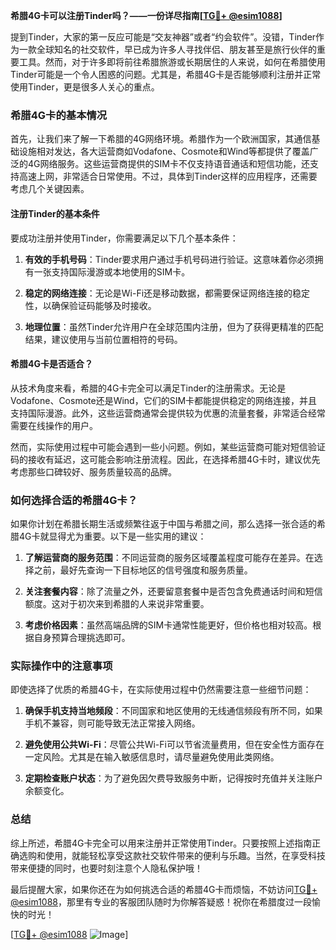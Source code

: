 **希腊4G卡可以注册Tinder吗？——一份详尽指南[[TG💪+ @esim1088](https://t.me/s/esim1088)]**

提到Tinder，大家的第一反应可能是“交友神器”或者“约会软件”。没错，Tinder作为一款全球知名的社交软件，早已成为许多人寻找伴侣、朋友甚至是旅行伙伴的重要工具。然而，对于许多即将前往希腊旅游或长期居住的人来说，如何在希腊使用Tinder可能是一个令人困惑的问题。尤其是，希腊4G卡是否能够顺利注册并正常使用Tinder，更是很多人关心的重点。

### 希腊4G卡的基本情况

首先，让我们来了解一下希腊的4G网络环境。希腊作为一个欧洲国家，其通信基础设施相对发达，各大运营商如Vodafone、Cosmote和Wind等都提供了覆盖广泛的4G网络服务。这些运营商提供的SIM卡不仅支持语音通话和短信功能，还支持高速上网，非常适合日常使用。不过，具体到Tinder这样的应用程序，还需要考虑几个关键因素。

#### 注册Tinder的基本条件

要成功注册并使用Tinder，你需要满足以下几个基本条件：

1. **有效的手机号码**：Tinder要求用户通过手机号码进行验证。这意味着你必须拥有一张支持国际漫游或本地使用的SIM卡。
   
2. **稳定的网络连接**：无论是Wi-Fi还是移动数据，都需要保证网络连接的稳定性，以确保验证码能够及时接收。

3. **地理位置**：虽然Tinder允许用户在全球范围内注册，但为了获得更精准的匹配结果，建议使用与当前位置相符的号码。

#### 希腊4G卡是否适合？

从技术角度来看，希腊的4G卡完全可以满足Tinder的注册需求。无论是Vodafone、Cosmote还是Wind，它们的SIM卡都能提供稳定的网络连接，并且支持国际漫游。此外，这些运营商通常会提供较为优惠的流量套餐，非常适合经常需要在线操作的用户。

然而，实际使用过程中可能会遇到一些小问题。例如，某些运营商可能对短信验证码的接收有延迟，这可能会影响注册流程。因此，在选择希腊4G卡时，建议优先考虑那些口碑较好、服务质量较高的品牌。

### 如何选择合适的希腊4G卡？

如果你计划在希腊长期生活或频繁往返于中国与希腊之间，那么选择一张合适的希腊4G卡就显得尤为重要。以下是一些实用的建议：

1. **了解运营商的服务范围**：不同运营商的服务区域覆盖程度可能存在差异。在选择之前，最好先查询一下目标地区的信号强度和服务质量。

2. **关注套餐内容**：除了流量之外，还要留意套餐中是否包含免费通话时间和短信额度。这对于初次来到希腊的人来说非常重要。

3. **考虑价格因素**：虽然高端品牌的SIM卡通常性能更好，但价格也相对较高。根据自身预算合理挑选即可。

### 实际操作中的注意事项

即使选择了优质的希腊4G卡，在实际使用过程中仍然需要注意一些细节问题：

1. **确保手机支持当地频段**：不同国家和地区使用的无线通信频段有所不同，如果手机不兼容，则可能导致无法正常接入网络。

2. **避免使用公共Wi-Fi**：尽管公共Wi-Fi可以节省流量费用，但在安全性方面存在一定风险。尤其是在输入敏感信息时，请尽量避免使用此类网络。

3. **定期检查账户状态**：为了避免因欠费导致服务中断，记得按时充值并关注账户余额变化。

### 总结

综上所述，希腊4G卡完全可以用来注册并正常使用Tinder。只要按照上述指南正确选购和使用，就能轻松享受这款社交软件带来的便利与乐趣。当然，在享受科技带来便捷的同时，也要时刻注意个人隐私保护哦！

最后提醒大家，如果你还在为如何挑选合适的希腊4G卡而烦恼，不妨访问[TG💪+ @esim1088](https://t.me/s/esim1088)，那里有专业的客服团队随时为你解答疑惑！祝你在希腊度过一段愉快的时光！

[[TG💪+ @esim1088](https://t.me/s/esim1088) ![Image](https://i.postimg.cc/4NQfJmqS/Snipaste-2025-05-13-00-14-12.png)]